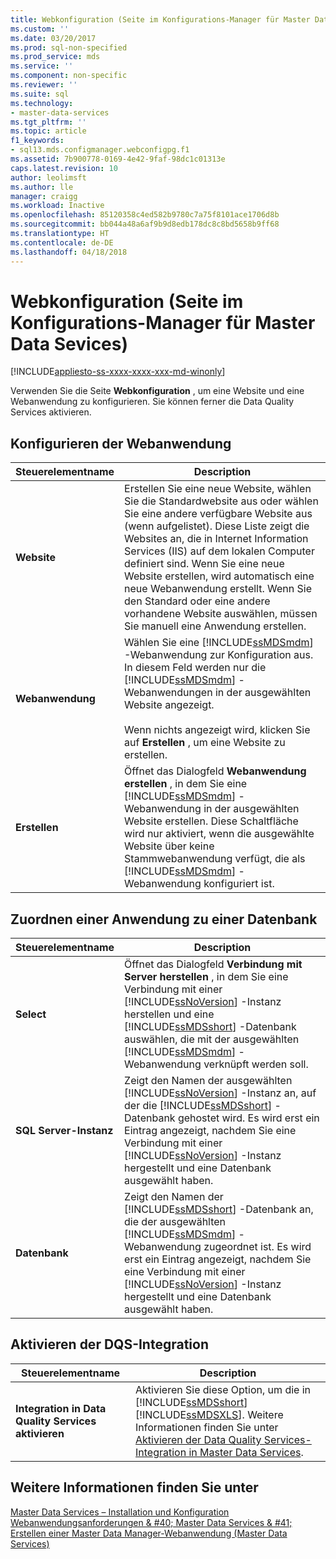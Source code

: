 ```yaml
---
title: Webkonfiguration (Seite im Konfigurations-Manager für Master Data Services) | Microsoft-Dokumentation
ms.custom: ''
ms.date: 03/20/2017
ms.prod: sql-non-specified
ms.prod_service: mds
ms.service: ''
ms.component: non-specific
ms.reviewer: ''
ms.suite: sql
ms.technology:
- master-data-services
ms.tgt_pltfrm: ''
ms.topic: article
f1_keywords:
- sql13.mds.configmanager.webconfigpg.f1
ms.assetid: 7b900778-0169-4e42-9faf-98dc1c01313e
caps.latest.revision: 10
author: leolimsft
ms.author: lle
manager: craigg
ms.workload: Inactive
ms.openlocfilehash: 85120358c4ed582b9780c7a75f8101ace1706d8b
ms.sourcegitcommit: bb044a48a6af9b9d8edb178dc8c8bd5658b9ff68
ms.translationtype: HT
ms.contentlocale: de-DE
ms.lasthandoff: 04/18/2018
---
```

# <a name="web-configuration-page-master-data-services-configuration-manager"></a>Webkonfiguration (Seite im Konfigurations-Manager für Master Data Sevices)

[!INCLUDE[appliesto-ss-xxxx-xxxx-xxx-md-winonly](../includes/appliesto-ss-xxxx-xxxx-xxx-md-winonly.md)]

  Verwenden Sie die Seite **Webkonfiguration** , um eine Website und eine Webanwendung zu konfigurieren. Sie können ferner die Data Quality Services aktivieren.  
  
## <a name="configure-the-web-application"></a>Konfigurieren der Webanwendung  
  
|Steuerelementname|Description|  
|------------------|-----------------|  
|**Website**|Erstellen Sie eine neue Website, wählen Sie die Standardwebsite aus oder wählen Sie eine andere verfügbare Website aus (wenn aufgelistet). Diese Liste zeigt die Websites an, die in Internet Information Services (IIS) auf dem lokalen Computer definiert sind. Wenn Sie eine neue Website erstellen, wird automatisch eine neue Webanwendung erstellt. Wenn Sie den Standard oder eine andere vorhandene Website auswählen, müssen Sie manuell eine Anwendung erstellen.|  
|**Webanwendung**|Wählen Sie eine [!INCLUDE[ssMDSmdm](../includes/ssmdsmdm-md.md)] -Webanwendung zur Konfiguration aus. In diesem Feld werden nur die [!INCLUDE[ssMDSmdm](../includes/ssmdsmdm-md.md)] -Webanwendungen in der ausgewählten Website angezeigt.<br /><br /> Wenn nichts angezeigt wird, klicken Sie auf **Erstellen** , um eine Website zu erstellen.|  
|**Erstellen**|Öffnet das Dialogfeld **Webanwendung erstellen** , in dem Sie eine [!INCLUDE[ssMDSmdm](../includes/ssmdsmdm-md.md)] -Webanwendung in der ausgewählten Website erstellen. Diese Schaltfläche wird nur aktiviert, wenn die ausgewählte Website über keine Stammwebanwendung verfügt, die als [!INCLUDE[ssMDSmdm](../includes/ssmdsmdm-md.md)] -Webanwendung konfiguriert ist.|  
  
## <a name="associate-application-with-database"></a>Zuordnen einer Anwendung zu einer Datenbank  
  
|Steuerelementname|Description|  
|------------------|-----------------|  
|**Select**|Öffnet das Dialogfeld **Verbindung mit Server herstellen** , in dem Sie eine Verbindung mit einer [!INCLUDE[ssNoVersion](../includes/ssnoversion-md.md)] -Instanz herstellen und eine [!INCLUDE[ssMDSshort](../includes/ssmdsshort-md.md)] -Datenbank auswählen, die mit der ausgewählten [!INCLUDE[ssMDSmdm](../includes/ssmdsmdm-md.md)] -Webanwendung verknüpft werden soll.|  
|**SQL Server-Instanz**|Zeigt den Namen der ausgewählten [!INCLUDE[ssNoVersion](../includes/ssnoversion-md.md)] -Instanz an, auf der die [!INCLUDE[ssMDSshort](../includes/ssmdsshort-md.md)] -Datenbank gehostet wird. Es wird erst ein Eintrag angezeigt, nachdem Sie eine Verbindung mit einer [!INCLUDE[ssNoVersion](../includes/ssnoversion-md.md)] -Instanz hergestellt und eine Datenbank ausgewählt haben.|  
|**Datenbank**|Zeigt den Namen der [!INCLUDE[ssMDSshort](../includes/ssmdsshort-md.md)] -Datenbank an, die der ausgewählten [!INCLUDE[ssMDSmdm](../includes/ssmdsmdm-md.md)] -Webanwendung zugeordnet ist. Es wird erst ein Eintrag angezeigt, nachdem Sie eine Verbindung mit einer [!INCLUDE[ssNoVersion](../includes/ssnoversion-md.md)] -Instanz hergestellt und eine Datenbank ausgewählt haben.|  
  
## <a name="enable-dqs-integration"></a>Aktivieren der DQS-Integration  
  
|Steuerelementname|Description|  
|------------------|-----------------|  
|**Integration in Data Quality Services aktivieren**|Aktivieren Sie diese Option, um die in [!INCLUDE[ssMDSshort](../includes/ssmdsshort-md.md)][!INCLUDE[ssMDSXLS](../includes/ssmdsxls-md.md)]. Weitere Informationen finden Sie unter [Aktivieren der Data Quality Services-Integration in Master Data Services](../master-data-services/install-windows/enable-data-quality-services-integration-with-master-data-services.md).|  
  
## <a name="see-also"></a>Weitere Informationen finden Sie unter  
[Master Data Services – Installation und Konfiguration](../master-data-services/master-data-services-installation-and-configuration.md) [Webanwendungsanforderungen & #40; Master Data Services & #41;](../master-data-services/install-windows/web-application-requirements-master-data-services.md)   
 [Erstellen einer Master Data Manager-Webanwendung &#40;Master Data Services&#41;](../master-data-services/install-windows/create-a-master-data-manager-web-application-master-data-services.md)  
  
  
